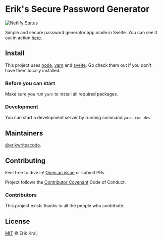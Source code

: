 # Erik's Secure Password Generator

[![Netlify Status](https://api.netlify.com/api/v1/badges/bf870528-eb8c-4499-8a4b-95c2efd52007/deploy-status)](https://app.netlify.com/sites/passgen-kralj-dev/deploys)

Simple and secure password generator app made in Svelte. You can see it out in action [here](https://passgen.kralj.dev).

## Install

This project uses [node](http://nodejs.org), [yarn](https://yarnpkg.com) and [svelte](https://svelte.dev). Go check them out if you don't have them locally installed.

### Before you can start

Make sure you run `yarn` to install all required packages.

### Development

You can start a development server by running command `yarn run dev`.

## Maintainers

[@erikwritescode](https://github.com/erikwritescode).

## Contributing

Feel free to dive in! [Open an issue](https://github.com/erikwritescode/passgen/issues/new) or submit PRs.

Project follows the [Contributor Covenant](http://contributor-covenant.org/version/1/3/0/) Code of Conduct.

### Contributors

This project exists thanks to all the people who contribute.

## License

[MIT](LICENSE) © Erik Kralj
